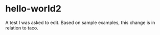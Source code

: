 # hello-world2
A test
I was asked to edit.
Based on sample examples, this change is in relation to taco.
